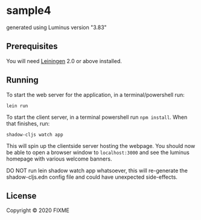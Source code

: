 # sample4

generated using Luminus version "3.83"


## Prerequisites

You will need [Leiningen][1] 2.0 or above installed.

[1]: https://github.com/technomancy/leiningen

## Running

To start the web server for the application, in a terminal/powershell run:

    lein run 

To start the client server, in a terminal powershell run `npm install`.
When that finishes, run: 
    
    shadow-cljs watch app

This will spin up the clientside server hosting the webpage.
You should now be able to open a browser window to `localhost:3000`
and see the luminus homepage with various welcome banners.

DO NOT run lein shadow watch app whatsoever, this will re-generate the shadow-cljs.edn
config file and could have unexpected side-effects.

## License

Copyright © 2020 FIXME
